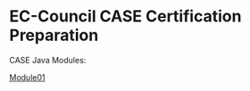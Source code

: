 # EC-Council CASE Certification Preparation

CASE Java Modules:

[Module01](https://github.com/IHackPy/EC-Council-CASE-Java-Net/blob/main/CASE-Java/module01)
